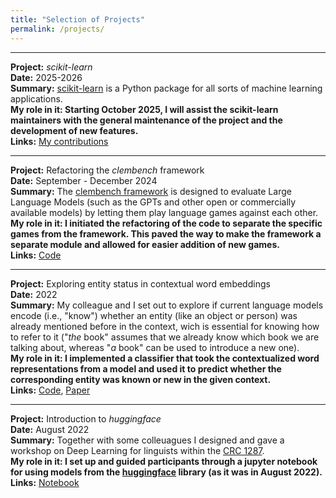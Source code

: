 ```yaml
---
title: "Selection of Projects"
permalink: /projects/
---
```


-----
**Project:** _scikit-learn_  
**Date:** 2025-2026  
**Summary:** [scikit-learn](https://scikit-learn.org) is a Python package for all sorts of machine learning applications.  
**My role in it: Starting October 2025, I will assist the scikit-learn maintainers with the general maintenance of the project and the development of new features.**  
**Links:** [My contributions](https://github.com/scikit-learn/scikit-learn/commits?author=AnneBeyer)

-----
**Project:** Refactoring the _clembench_ framework  
**Date:** September - December 2024  
**Summary:** The [clembench framework]((https://clembench.github.io/)) is designed to evaluate Large Language Models (such as the GPTs and other open or commercially available models) by letting them play language games against each other.  
**My role in it: I initiated the refactoring of the code to separate the specific games from the framework. This paved the way to make the framework a separate module and allowed for easier addition of new games.**  
**Links:** [Code](https://github.com/AnneBeyer/clembench/commits/game_registry/?before=4c43cc760b854c712aaa84de86c2fd35d5d7303f+35)

-----
**Project:** Exploring entity status in contextual word embeddings  
**Date:** 2022  
**Summary:** My colleague and I set out to explore if current language models encode (i.e., "know") whether an entity (like an object or person) was already mentioned before in the context, wich is essential for knowing how to refer to it ("_the_ book" assumes that we already know which book we are talking about, whereas "_a_ book" can be used to introduce a new one).  
**My role in it: I implemented a classifier that took the contextualized word representations from a model and used it to predict whether the corresponding entity was known or new in the given context.**  
**Links:** [Code](https://github.com/clp-research/new-old-discourse-entities/blob/main/classification/entity_classifier.py), [Paper](https://aclanthology.org/2022.coling-1.73/)

------
**Project:** Introduction to _huggingface_   
**Date:** August 2022  
**Summary:** Together with some colleuagues I designed and gave a workshop on Deep Learning for linguists within the [CRC 1287](https://www.sfb1287.uni-potsdam.de/en/).  
**My role in it: I set up and guided participants through a jupyter notebook for using models from the [huggingface](https://huggingface.co/) library (as it was in August 2022).**  
**Links:** [Notebook](https://annebeyer.github.io/assets/Using_pre-trained_models_with_Python.ipynb)